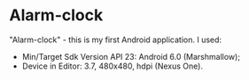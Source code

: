 # Alarm-clock

"Alarm-clock" - this is my first Android application. 
I used:
- Min/Target Sdk Version API 23: Android 6.0 (Marshmallow);
- Device in Editor: 3.7, 480x480, hdpi (Nexus One).
